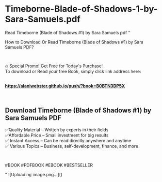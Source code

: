 # Timeborne-Blade-of-Shadows-1-by-Sara-Samuels.pdf
Read Timeborne (Blade of Shadows #1) by Sara Samuels pdf
"<p>How to Download Or Read Timeborne (Blade of Shadows #1) by Sara Samuels PDF?</p>
<p>&nbsp;</p>
<p>&#128293;  Special Promo! Get Free for Today's Purchase!<br />To download or Read your free Book, simply click link address here:&nbsp;<br />&nbsp;</p>
<p><a href=""https://alaniwebster.github.io/push/?book=B0BTN3DP5X""><strong>https://alaniwebster.github.io/push/?book=B0BTN3DP5X</strong></a></p>
<p>&nbsp;</p>
<h2>Download Timeborne (Blade of Shadows #1) by Sara Samuels PDF</h2>
<p>&#x2705;Quality Material &ndash; Written by experts in their fields<br />&#x2705;Affordable Price &ndash; Small investment for big results<br />&#x2705; Instant Access &ndash; Can be read directly anywhere and anytime<br />&#x2705; Various Topics &ndash; Business, self-development, finance, and more</p>
<p>&nbsp;</p>
<p>#BOOK #PDFBOOK #EBOOK #BESTSELLER</p>
"
![Uploading image.png…]()
